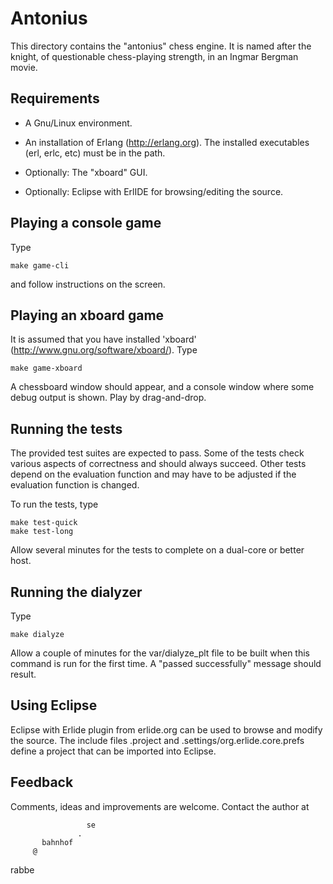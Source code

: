 Antonius
================================

This directory contains the "antonius" chess engine. It is named
after the knight, of questionable chess-playing strength, in an
Ingmar Bergman movie.


Requirements
------------

* A Gnu/Linux environment.

* An installation of Erlang (http://erlang.org). The installed
executables (erl, erlc, etc) must be in the path.

* Optionally: The "xboard" GUI.

* Optionally: Eclipse with ErlIDE for browsing/editing the source.


Playing a console game
----------------------

Type

    make game-cli

and follow instructions on the screen.


Playing an xboard game
----------------------

It is assumed that you have installed 'xboard'
(http://www.gnu.org/software/xboard/). Type

    make game-xboard

A chessboard window should appear, and a console window where some
debug output is shown. Play by drag-and-drop.


Running the tests
-----------------

The provided test suites are expected to pass. Some of the tests
check various aspects of correctness and should always succeed.
Other tests depend on the evaluation function and may have to be
adjusted if the evaluation function is changed.

To run the tests, type

    make test-quick
    make test-long
    
Allow several minutes for the tests to complete on a dual-core or
better host.


Running the dialyzer
--------------------

Type

    make dialyze

Allow a couple of minutes for the var/dialyze_plt file to be built
when this command is run for the first time. A "passed successfully"
message should result.


Using Eclipse
-------------

Eclipse with Erlide plugin from erlide.org can be used to browse
and modify the source. The include files .project and
.settings/org.erlide.core.prefs define a project that can be
imported into Eclipse.


Feedback
--------

Comments, ideas and improvements are welcome. Contact the author at

                     se
                   .
           bahnhof
         @
   rabbe
